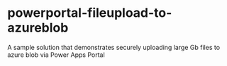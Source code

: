 # powerportal-fileupload-to-azureblob
A sample solution that demonstrates securely uploading large Gb files to azure blob via Power Apps Portal 
